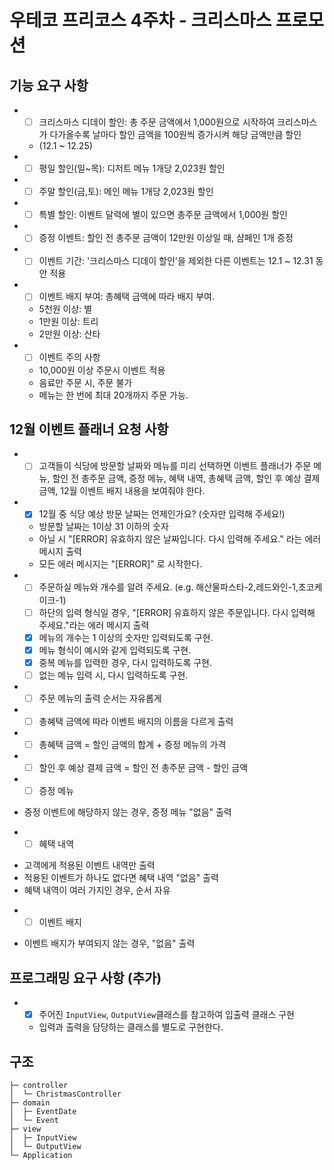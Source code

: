 # 우테코 프리코스 4주차 - 크리스마스 프로모션

## 기능 요구 사항

+
    - [ ] 크리스마스 디데이 할인: 총 주문 금액에서 1,000원으로 시작하여 크리스마스가 다가올수록 날마다 할인 금액을 100원씩 증가시켜 해당 금액만큼 할인
    - (12.1 ~ 12.25)

+
    - [ ] 평일 할인(일~목): 디저트 메뉴 1개당 2,023원 할인
+
    - [ ] 주말 할인(금,토): 메인 메뉴 1개당 2,023원 할인
+
    - [ ] 특별 할인: 이벤트 달력에 별이 있으면 총주문 금액에서 1,000원 할인
+
    - [ ] 증정 이벤트: 할인 전 총주문 금액이 12만원 이상일 때, 샴페인 1개 증정
+
    - [ ] 이벤트 기간: '크리스마스 디데이 할인'을 제외한 다른 이벤트는 12.1 ~ 12.31 동안 적용

+
    - [ ] 이벤트 배지 부여: 총혜택 금액에 따라 배지 부여.
    - 5천원 이상: 별
    - 1만원 이상: 트리
    - 2만원 이상: 산타
+
    - [ ] 이벤트 주의 사항
    - 10,000원 이상 주문시 이벤트 적용
    - 음료만 주문 시, 주문 불가
    - 메뉴는 한 번에 최대 20개까지 주문 가능.

## 12월 이벤트 플래너 요청 사항

+
    - [ ] 고객들이 식당에 방문할 날짜와 메뉴를 미리 선택하면 이벤트 플래너가 주문 메뉴, 할인 전 총주문 금액, 증정 메뉴, 혜택 내역, 총혜택 금액, 할인 후 예상 결제 금액, 12월 이벤트 배지 내용을
      보여줘야 한다.
+
    - [X] 12월 중 식당 예상 방문 날짜는 언제인가요? (숫자만 입력해 주세요!)
    - 방문할 날짜는 1이상 31 이하의 숫자
    - 아닐 시 "[ERROR] 유효하지 않은 날짜입니다. 다시 입력해 주세요." 라는 에러 메시지 출력
    - 모든 에러 메시지는 "[ERROR]" 로 시작한다.
+
    - [ ] 주문하실 메뉴와 개수를 알려 주세요. (e.g. 해산물파스타-2,레드와인-1,초코케이크-1)
    - [ ] 하단의 입력 형식일 경우, "[ERROR] 유효하지 않은 주문입니다. 다시 입력해 주세요."라는 에러 메시지 출력
    - [x] 메뉴의 개수는 1 이상의 숫자만 입력되도록 구현.
    - [x] 메뉴 형식이 예시와 같게 입력되도록 구현.
    - [x] 중복 메뉴를 입력한 경우, 다시 입력하도록 구현.
    - [ ] 없는 메뉴 입력 시, 다시 입력하도록 구현.
+
    - [ ] 주문 메뉴의 출력 순서는 자유롭게
+
    - [ ] 총혜택 금액에 따라 이벤트 배지의 이름을 다르게 출력
+
    - [ ] 총혜택 금액 = 할인 금액의 합계 + 증정 메뉴의 가격
+
    - [ ] 할인 후 예상 결제 금액 = 할인 전 총주문 금액 - 할인 금액
+
    - [ ] 증정 메뉴

- 증정 이벤트에 해당하지 않는 경우, 증정 메뉴 "없음" 출력

+
    - [ ] 혜택 내역

- 고객에게 적용된 이벤트 내역만 출력
- 적용된 이벤트가 하나도 없다면 혜택 내역 "없음" 출력
- 혜택 내역이 여러 가지인 경우, 순서 자유

+
    - [ ] 이벤트 배지

- 이벤트 배지가 부여되지 않는 경우, "없음" 출력

## 프로그래밍 요구 사항 (추가)

+
    - [X] 주어진 ```InputView```, ```OutputView```클래스를 참고하여 입출력 클래스 구현
    - 입력과 출력을 담당하는 클래스를 별도로 구현한다.

## 구조

```text
├─ controller
│  └─ ChristmasController
├─ domain
│  ├─ EventDate
│  └─ Event
├─ view
│  ├─ InputView
│  └─ OutputView
└─ Application
```
